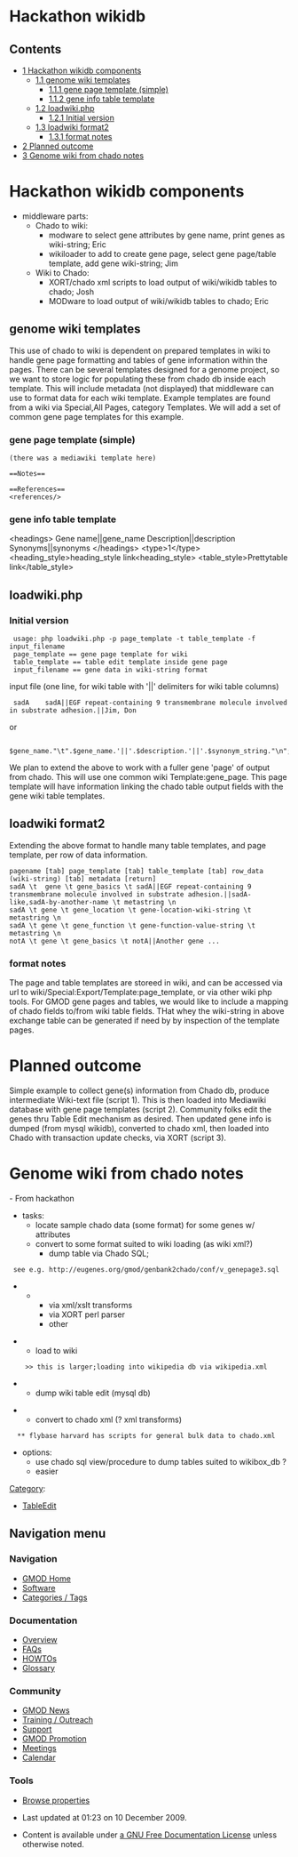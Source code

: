 



<span id="top"></span>


# <span dir="auto">Hackathon wikidb</span>










## Contents



- [<span class="tocnumber">1</span> <span class="toctext">Hackathon
  wikidb components</span>](#Hackathon_wikidb_components)
  - [<span class="tocnumber">1.1</span> <span class="toctext">genome
    wiki templates</span>](#genome_wiki_templates)
    - [<span class="tocnumber">1.1.1</span> <span class="toctext">gene
      page template (simple)</span>](#gene_page_template_.28simple.29)
    - [<span class="tocnumber">1.1.2</span> <span class="toctext">gene
      info table template</span>](#gene_info_table_template)
  - [<span class="tocnumber">1.2</span>
    <span class="toctext">loadwiki.php</span>](#loadwiki.php)
    - [<span class="tocnumber">1.2.1</span>
      <span class="toctext">Initial version</span>](#Initial_version)
  - [<span class="tocnumber">1.3</span> <span class="toctext">loadwiki
    format2</span>](#loadwiki_format2)
    - [<span class="tocnumber">1.3.1</span> <span class="toctext">format
      notes</span>](#format_notes)
- [<span class="tocnumber">2</span> <span class="toctext">Planned
  outcome</span>](#Planned_outcome)
- [<span class="tocnumber">3</span> <span class="toctext">Genome wiki
  from chado notes</span>](#Genome_wiki_from_chado_notes)



# <span id="Hackathon_wikidb_components" class="mw-headline">Hackathon wikidb components</span>

- middleware parts:
  - Chado to wiki:
    - modware to select gene attributes by gene name, print genes as
      wiki-string; Eric
    - wikiloader to add to create gene page, select gene page/table
      template, add gene wiki-string; Jim
  - Wiki to Chado:
    - XORT/chado xml scripts to load output of wiki/wikidb tables to
      chado; Josh
    - MODware to load output of wiki/wikidb tables to chado; Eric

## <span id="genome_wiki_templates" class="mw-headline">genome wiki templates</span>

This use of chado to wiki is dependent on prepared templates in wiki to
handle gene page formatting and tables of gene information within the
pages. There can be several templates designed for a genome project, so
we want to store logic for populating these from chado db inside each
template. This will include metadata (not displayed) that middleware can
use to format data for each wiki template. Example templates are found
from a wiki via Special,All Pages, category Templates. We will add a set
of common gene page templates for this example.

### <span id="gene_page_template_.28simple.29" class="mw-headline">gene page template (simple)</span>

    (there was a mediawiki template here)

    ==Notes==

    ==References==
    <references/>

### <span id="gene_info_table_template" class="mw-headline">gene info table template</span>

\<headings\> Gene name\|\|gene_name Description\|\|description
Synonyms\|\|synonyms \</headings\> \<type\>1\</type\>
\<heading_style\>heading_style link\<heading_style\>
\<table_style\>Prettytable link\</table_style\>

## <span id="loadwiki.php" class="mw-headline">loadwiki.php</span>

### <span id="Initial_version" class="mw-headline">Initial version</span>

     usage: php loadwiki.php -p page_template -t table_template -f input_filename
     page_template == gene page template for wiki
     table_template == table edit template inside gene page
     input_filename == gene data in wiki-string format

input file (one line, for wiki table with '\|\|' delimiters for wiki
table columns)

     sadA    sadA||EGF repeat-containing 9 transmembrane molecule involved in substrate adhesion.||Jim, Don

or

     $gene_name."\t".$gene_name.'||'.$description.'||'.$synonym_string."\n";

We plan to extend the above to work with a fuller gene 'page' of output
from chado. This will use one common wiki Template:gene_page. This page
template will have information linking the chado table output fields
with the gene wiki table templates.

## <span id="loadwiki_format2" class="mw-headline">loadwiki format2</span>

Extending the above format to handle many table templates, and page
template, per row of data information.

    pagename [tab] page_template [tab] table_template [tab] row_data (wiki-string) [tab] metadata [return]
    sadA \t  gene \t gene_basics \t sadA||EGF repeat-containing 9 transmembrane molecule involved in substrate adhesion.||sadA-like,sadA-by-another-name \t metastring \n
    sadA \t gene \t gene_location \t gene-location-wiki-string \t metastring \n
    sadA \t gene \t gene_function \t gene-function-value-string \t metastring \n
    notA \t gene \t gene_basics \t notA||Another gene ...

### <span id="format_notes" class="mw-headline">format notes</span>

The page and table templates are storeed in wiki, and can be accessed
via url to wiki/Special:Export/Template:page_template, or via other wiki
php tools. For GMOD gene pages and tables, we would like to include a
mapping of chado fields to/from wiki table fields. THat whey the
wiki-string in above exchange table can be generated if need by by
inspection of the template pages.

# <span id="Planned_outcome" class="mw-headline">Planned outcome</span>

Simple example to collect gene(s) information from Chado db, produce
intermediate Wiki-text file (script 1). This is then loaded into
Mediawiki database with gene page templates (script 2). Community folks
edit the genes thru Table Edit mechanism as desired. Then updated gene
info is dumped (from mysql wikidb), converted to chado xml, then loaded
into Chado with transaction update checks, via XORT (script 3).

# <span id="Genome_wiki_from_chado_notes" class="mw-headline">Genome wiki from chado notes</span>

\- From hackathon

- tasks:
  - locate sample chado data (some format) for some genes w/ attributes
  - convert to some format suited to wiki loading (as wiki xml?)
    - dump table via Chado SQL;

<!-- -->

     see e.g. http://eugenes.org/gmod/genbank2chado/conf/v_genepage3.sql

- - - via xml/xslt transforms
    - via XORT perl parser
    - other

<!-- -->

- - load to wiki

<!-- -->

        >> this is larger;loading into wikipedia db via wikipedia.xml

- - dump wiki table edit (mysql db)

<!-- -->

- - convert to chado xml (? xml transforms)

<!-- -->

      ** flybase harvard has scripts for general bulk data to chado.xml

- options:
  - use chado sql view/procedure to dump tables suited to wikibox_db ?
  - easier




[Category](Special%3ACategories "Special%3ACategories"):

- [TableEdit](Category%3ATableEdit "Category%3ATableEdit")






## Navigation menu







### Navigation



- <span id="n-GMOD-Home">[GMOD Home](Main_Page)</span>
- <span id="n-Software">[Software](GMOD_Components)</span>
- <span id="n-Categories-.2F-Tags">[Categories /
  Tags](Categories)</span>




### Documentation



- <span id="n-Overview">[Overview](Overview)</span>
- <span id="n-FAQs">[FAQs](Category%3AFAQ)</span>
- <span id="n-HOWTOs">[HOWTOs](Category%3AHOWTO)</span>
- <span id="n-Glossary">[Glossary](Glossary)</span>




### Community



- <span id="n-GMOD-News">[GMOD News](GMOD_News)</span>
- <span id="n-Training-.2F-Outreach">[Training /
  Outreach](Training_and_Outreach)</span>
- <span id="n-Support">[Support](Support)</span>
- <span id="n-GMOD-Promotion">[GMOD Promotion](GMOD_Promotion)</span>
- <span id="n-Meetings">[Meetings](Meetings)</span>
- <span id="n-Calendar">[Calendar](Calendar)</span>




### Tools



- <span id="t-smwbrowselink"><a href="Special%253ABrowse/Hackathon_wikidb" rel="smw-browse">Browse
  properties</a></span>





- <span id="footer-info-lastmod">Last updated at 01:23 on 10 December 2009.</span>
<!-- - <span id="footer-info-viewcount">29,522 page views.</span> -->
- <span id="footer-info-copyright">Content is available under
  <a href="http://www.gnu.org/licenses/fdl-1.3.html" class="external"
  rel="nofollow">a GNU Free Documentation License</a> unless otherwise
  noted.</span>

<!-- -->



<!-- -->


